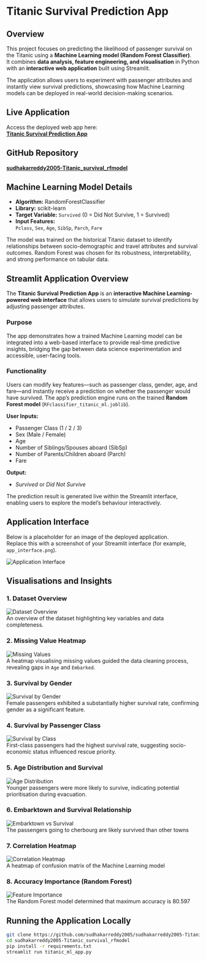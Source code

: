 # Titanic Survival Prediction App

## Overview  
This project focuses on predicting the likelihood of passenger survival on the Titanic using a **Machine Learning model (Random Forest Classifier)**.  
It combines **data analysis, feature engineering, and visualisation** in Python with an **interactive web application** built using Streamlit.  

The application allows users to experiment with passenger attributes and instantly view survival predictions, showcasing how Machine Learning models can be deployed in real-world decision-making scenarios.  


## Live Application  
Access the deployed web app here:  
[**Titanic Survival Prediction App**](https://sudhakarreddy2005-titanicsurvivalrfmodel-1610.streamlit.app/)



## GitHub Repository  
[**sudhakarreddy2005-Titanic_survival_rfmodel**](https://github.com/sudhakarreddy2005/sudhakarreddy2005-Titanic_survival_rfmodel)



## Machine Learning Model Details  
- **Algorithm:** RandomForestClassifier  
- **Library:** scikit-learn  
- **Target Variable:** `Survived` (0 = Did Not Survive, 1 = Survived)  
- **Input Features:**  
  `Pclass`, `Sex`, `Age`, `SibSp`, `Parch`, `Fare`  

The model was trained on the historical Titanic dataset to identify relationships between socio-demographic and travel attributes and survival outcomes. Random Forest was chosen for its robustness, interpretability, and strong performance on tabular data.



## Streamlit Application Overview  

The **Titanic Survival Prediction App** is an **interactive Machine Learning-powered web interface** that allows users to simulate survival predictions by adjusting passenger attributes.  

### Purpose  
The app demonstrates how a trained Machine Learning model can be integrated into a web-based interface to provide real-time predictive insights, bridging the gap between data science experimentation and accessible, user-facing tools.

### Functionality  
Users can modify key features—such as passenger class, gender, age, and fare—and instantly receive a prediction on whether the passenger would have survived. The app’s prediction engine runs on the trained **Random Forest model** (`RFclassifier_titanic_ml.joblib`).

**User Inputs:**  
- Passenger Class (1 / 2 / 3)  
- Sex (Male / Female)  
- Age  
- Number of Siblings/Spouses aboard (SibSp)  
- Number of Parents/Children aboard (Parch)  
- Fare  

**Output:**  
- *Survived* or *Did Not Survive*  

The prediction result is generated live within the Streamlit interface, enabling users to explore the model’s behaviour interactively.



## Application Interface  

Below is a placeholder for an image of the deployed application.  
Replace this with a screenshot of your Streamlit interface (for example, `app_interface.png`).

![Application Interface](https://github.com/sudhakarreddy2005/sudhakarreddy2005-Titanic_survival_rfmodel/blob/main/app.png)



## Visualisations and Insights  

### 1. Dataset Overview  
![Dataset Overview](https://github.com/sudhakarreddy2005/sudhakarreddy2005-Titanic_survival_rfmodel/blob/main/datasetoverview.png)  
An overview of the dataset highlighting key variables and data completeness.

### 2. Missing Value Heatmap  
![Missing Values](https://github.com/sudhakarreddy2005/sudhakarreddy2005-Titanic_survival_rfmodel/blob/main/nullvaluesheatmap.png)  
A heatmap visualising missing values guided the data cleaning process, revealing gaps in `Age` and `Embarked`.

### 3. Survival by Gender  
![Survival by Gender](https://github.com/sudhakarreddy2005/sudhakarreddy2005-Titanic_survival_rfmodel/blob/main/gendersurvuval.png)  
Female passengers exhibited a substantially higher survival rate, confirming gender as a significant feature.

### 4. Survival by Passenger Class  
![Survival by Class](https://github.com/sudhakarreddy2005/sudhakarreddy2005-Titanic_survival_rfmodel/blob/main/pclass%20survival.png)  
First-class passengers had the highest survival rate, suggesting socio-economic status influenced rescue priority.

### 5. Age Distribution and Survival  
![Age Distribution](https://github.com/sudhakarreddy2005/sudhakarreddy2005-Titanic_survival_rfmodel/blob/main/age%20survival.png)  
Younger passengers were more likely to survive, indicating potential prioritisation during evacuation.

### 6. Embarktown and Survival Relationship  
![Embarktown vs Survival](https://github.com/sudhakarreddy2005/sudhakarreddy2005-Titanic_survival_rfmodel/blob/main/town%20survuval.png)  
The passengers going to cherbourg are likely  survived than other towns

### 7. Correlation Heatmap  
![Correlation Heatmap](https://github.com/sudhakarreddy2005/sudhakarreddy2005-Titanic_survival_rfmodel/blob/main/heatmap%20matrix.png)  
A heatmap of confusion matrix of the Machine Learning model

### 8. Accuracy Importance (Random Forest)  
![Feature Importance](https://github.com/sudhakarreddy2005/sudhakarreddy2005-Titanic_survival_rfmodel/blob/main/accuracy%20rf%20chart.png)  
The Random Forest model determined that maximum accuracy is 80.597



## Running the Application Locally  

```bash
git clone https://github.com/sudhakarreddy2005/sudhakarreddy2005-Titanic_survival_rfmodel.git
cd sudhakarreddy2005-Titanic_survival_rfmodel
pip install -r requirements.txt
streamlit run titanic_ml_app.py
